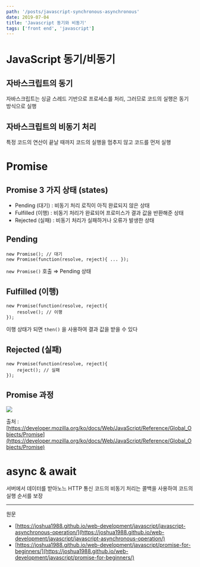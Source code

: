 ```yaml
---
path: '/posts/javascript-synchronous-asynchronous'
date: 2019-07-04
title: 'Javascript 동기와 비동기'
tags: ['front end', 'javascript']
---
```


# JavaScript 동기/비동기

## 자바스크립트의 동기

자바스크립트는 싱글 스레드 기반으로 프로세스를 처리, 그러므로 코드의 실행은 동기 방식으로 실행 

## 자바스크립트의 비동기 처리

특정 코드의 연산이 끝날 때까지 코드의 실행을 멈추지 않고 코드를 먼저 실행

# Promise

## Promise 3 가지 상태 (states)

- Pending (대기) : 비동기 처리 로직이 아직 완료되지 않은 상태
- Fulfilled (이행) : 비동기 처리가 완료되어 프로미스가 결과 값을 반환해준 상태
- Rejected (실패) : 비동기 처리가 실패하거나 오류가 발생한 상태

## Pending

    new Promise(); // 대기
    new Promise(function(resolve, reject){ ... });

`new Promise()` 호출 ⇒ Pending 상태

## Fulfilled (이행)

    new Promise(function(resolve, reject){ 
    	resolve(); // 이행
    });

이행 상태가 되면 `then()` 을 사용하여 결과 값을 받을 수 있다

## Rejected (실패)

    new Promise(function(resolve, reject){ 
    	reject(); // 실패
    });

## Promise 과정

![](https://mdn.mozillademos.org/files/8633/promises.png)

출처 : [https://developer.mozilla.org/ko/docs/Web/JavaScript/Reference/Global_Objects/Promise](https://developer.mozilla.org/ko/docs/Web/JavaScript/Reference/Global_Objects/Promise)

# async & await

서버에서 데이터를 받아노느 HTTP 통신 코드의 비동기 처리는 콜백을 사용하여 코드의 실행 순서를 보장

---

원문 

- [https://joshua1988.github.io/web-development/javascript/javascript-asynchronous-operation/](https://joshua1988.github.io/web-development/javascript/javascript-asynchronous-operation/)
- [https://joshua1988.github.io/web-development/javascript/promise-for-beginners/](https://joshua1988.github.io/web-development/javascript/promise-for-beginners/)